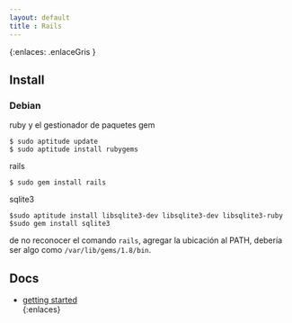 ```yaml
--- 
layout: default
title : Rails
---
```

{:enlaces: .enlaceGris }  
## Install 

### Debian

ruby y el gestionador de paquetes gem  

	$ sudo aptitude update 
	$ sudo aptitude install rubygems   

rails 

	$ sudo gem install rails

sqlite3

	$sudo aptitude install libsqlite3-dev libsqlite3-dev libsqlite3-ruby
	$sudo gem install sqlite3 

de no reconocer el comando `rails`, agregar la ubicación al PATH, debería ser algo como `/var/lib/gems/1.8/bin`.  

## Docs

* [getting started](http://guides.rubyonrails.org/getting_started.html)  
{:enlaces}
